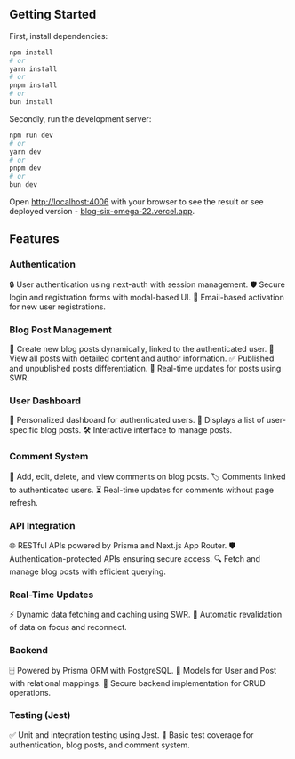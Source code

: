 
## Getting Started
First, install dependencies:
```bash
npm install
# or
yarn install
# or
pnpm install
# or
bun install
```

Secondly, run the development server:

```bash
npm run dev
# or
yarn dev
# or
pnpm dev
# or
bun dev
```

Open [http://localhost:4006](http://localhost:4006) with your browser to see the result or see deployed version - [blog-six-omega-22.vercel.app](blog-six-omega-22.vercel.app).


## Features

### Authentication
🔒 User authentication using next-auth with session management.
🛡️ Secure login and registration forms with modal-based UI.
📩 Email-based activation for new user registrations.
### Blog Post Management
📝 Create new blog posts dynamically, linked to the authenticated user.
📖 View all posts with detailed content and author information.
✅ Published and unpublished posts differentiation.
🔄 Real-time updates for posts using SWR.
### User Dashboard
👤 Personalized dashboard for authenticated users.
📜 Displays a list of user-specific blog posts.
🛠️ Interactive interface to manage posts.
### Comment System 
💬 Add, edit, delete, and view comments on blog posts.
🏷️ Comments linked to authenticated users.
⏳ Real-time updates for comments without page refresh.
### API Integration
🌐 RESTful APIs powered by Prisma and Next.js App Router.
🛡️ Authentication-protected APIs ensuring secure access.
🔍 Fetch and manage blog posts with efficient querying.
### Real-Time Updates
⚡ Dynamic data fetching and caching using SWR.
🔁 Automatic revalidation of data on focus and reconnect.
### Backend
🗄️ Powered by Prisma ORM with PostgreSQL.
🧩 Models for User and Post with relational mappings.
🔐 Secure backend implementation for CRUD operations.
### Testing (Jest)
✅ Unit and integration testing using Jest.
📌 Basic test coverage for authentication, blog posts, and comment system.




